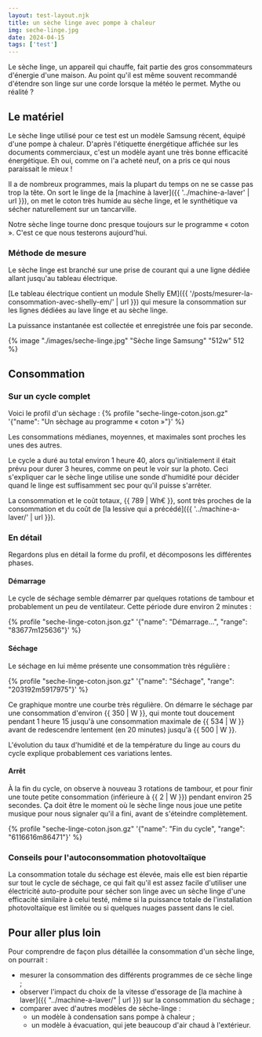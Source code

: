```yaml
---
layout: test-layout.njk 
title: un sèche linge avec pompe à chaleur
img: seche-linge.jpg
date: 2024-04-15
tags: ['test']
---
```


Le sèche linge, un appareil qui chauffe, fait partie des gros consommateurs d'énergie d'une maison. Au point qu'il est même souvent recommandé d'étendre son linge sur une corde lorsque la météo le permet. Mythe ou réalité ?
<!-- excerpt -->

## Le matériel
<div id="Introduction">
<div>

Le sèche linge utilisé pour ce test est un modèle Samsung récent, équipé d'une pompe à chaleur. D'après l'étiquette énergétique affichée sur les documents commerciaux, c'est un modèle ayant une très bonne efficacité énergétique. Eh oui, comme on l'a acheté neuf, on a pris ce qui nous paraissait le mieux !

Il a de nombreux programmes, mais la plupart du temps on ne se casse pas trop la tête. On sort le linge de la [machine à laver]({{ '../machine-a-laver' | url }}), on met le coton très humide au sèche linge, et le synthétique va sécher naturellement sur un tancarville.

Notre sèche linge tourne donc presque toujours sur le programme « coton ». C'est ce que nous testerons aujourd'hui.

### Méthode de mesure

Le sèche linge est branché sur une prise de courant qui a une ligne dédiée allant jusqu'au tableau électrique.

[Le tableau électrique contient un module Shelly EM]({{ '/posts/mesurer-la-consommation-avec-shelly-em/' | url }}) qui mesure la consommation sur les lignes dédiées au lave linge et au sèche linge.

La puissance instantanée est collectée et enregistrée une fois par seconde.

</div>
{% image "./images/seche-linge.jpg" "Sèche linge Samsung" "512w" 512 %}
</div>

## Consommation

### Sur un cycle complet

Voici le profil d'un sèchage :
{% profile "seche-linge-coton.json.gz" '{"name": "Un sèchage au programme « coton »"}' %}

Les consommations médianes, moyennes, et maximales sont proches les unes des autres.

Le cycle a duré au total environ 1 heure 40, alors qu'initialement il était prévu pour durer 3 heures, comme on peut le voir sur la photo. Ceci s'expliquer car le sèche linge utilise une sonde d'humidité pour décider quand le linge est suffisamment sec pour qu'il puisse s'arrêter.

La consommation et le coût totaux, {{ 789 |  Wh€ }}, sont très proches de la consommation et du coût de [la lessive qui a précédé]({{ '../machine-a-laver/' | url }}).

### En détail
Regardons plus en détail la forme du profil, et décomposons les différentes phases.

#### Démarrage

Le cycle de séchage semble démarrer par quelques rotations de tambour et probablement un peu de ventilateur. Cette période dure environ 2 minutes :

{% profile "seche-linge-coton.json.gz" '{"name": "Démarrage…", "range": "83677m125636"}' %}

#### Séchage

Le séchage en lui même présente une consommation très régulière :

{% profile "seche-linge-coton.json.gz" '{"name": "Séchage", "range": "203192m5917975"}' %}

Ce graphique montre une courbe très régulière. On démarre le séchage par une consommation d'environ {{ 350 | W }}, qui monte tout doucement pendant 1 heure 15 jusqu'à une consommation maximale de {{ 534 | W }} avant de redescendre lentement (en 20 minutes) jusqu'à {{ 500 | W }}.

L'évolution du taux d'humidité et de la température du linge au cours du cycle explique probablement ces variations lentes.

#### Arrêt

À la fin du cycle, on observe à nouveau 3 rotations de tambour, et pour finir une toute petite consommation (inférieure à {{ 2 | W }}) pendant environ 25 secondes. Ça doit être le moment où le sèche linge nous joue une petite musique pour nous signaler qu'il a fini, avant de s'éteindre complètement.

{% profile "seche-linge-coton.json.gz" '{"name": "Fin du cycle", "range": "6116616m86471"}' %}

### Conseils pour l'autoconsommation photovoltaïque

La consommation totale du séchage est élevée, mais elle est bien répartie sur tout le cycle de séchage, ce qui fait qu'il est assez facile d'utiliser une électricité auto-produite pour sécher son linge avec un sèche linge d'une efficacité similaire à celui testé, même si la puissance totale de l'installation photovoltaïque est limitée ou si quelques nuages passent dans le ciel.

<div id="plusloin">

## Pour aller plus loin

Pour comprendre de façon plus détaillée la consommation d'un sèche linge, on pourrait :
- mesurer la consommation des différents programmes de ce sèche linge ;
- observer l'impact du choix de la vitesse d'essorage de [la machine à laver]({{ "../machine-a-laver/" | url }}) sur la consommation du séchage ;
- comparer avec d'autres modèles de sèche-linge :
  - un modèle à condensation sans pompe à chaleur ;
  - un modèle à évacuation, qui jete beaucoup d'air chaud à l'extérieur.
</div>
